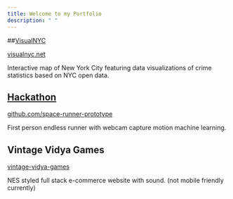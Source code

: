 ```yaml
---
title: Welcome to my Portfolio
description: " "
---
```


##[VisualNYC](http://localhost:8000/visualnyc/)

[visualnyc.net](http://www.visualnyc.net/)

Interactive map of New York City featuring data visualizations of crime statistics based on NYC open data.

## [Hackathon](http://localhost:8000/hackathon/)

[github.com/space-runner-prototype](https://github.com/space-runner-prototype/space-runner)

First person endless runner with webcam capture motion machine learning.

## Vintage Vidya Games

[vintage-vidya-games](https://vintage-vidya-games.herokuapp.com/)

NES styled full stack e-commerce website with sound. (not mobile friendly currently)
